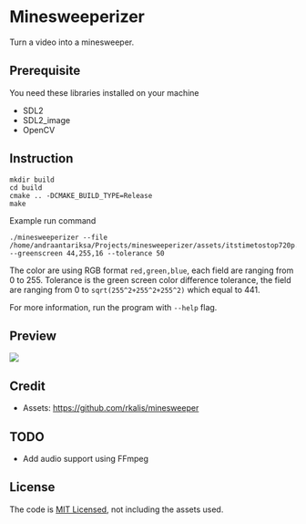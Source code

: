# Minesweeperizer

Turn a video into a minesweeper.

## Prerequisite

You need these libraries installed on your machine

- SDL2
- SDL2_image
- OpenCV

## Instruction

```
mkdir build
cd build
cmake .. -DCMAKE_BUILD_TYPE=Release
make
```

Example run command

```
./minesweeperizer --file /home/andraantariksa/Projects/minesweeperizer/assets/itstimetostop720p.mp4 --greenscreen 44,255,16 --tolerance 50
```

The color are using RGB format `red,green,blue`, each field are ranging from 0 to 255.
Tolerance is the green screen color difference tolerance, the field are ranging from 0 to `sqrt(255^2+255^2+255^2)` which equal to  441.

For more information, run the program with `--help` flag.

## Preview

[![](http://img.youtube.com/vi/4TlQVZyvX4E/0.jpg)](http://www.youtube.com/watch?v=4TlQVZyvX4E "")

## Credit

- Assets: https://github.com/rkalis/minesweeper

## TODO

- Add audio support using FFmpeg

## License

The code is [MIT Licensed](LICENSE), not including the assets used.

